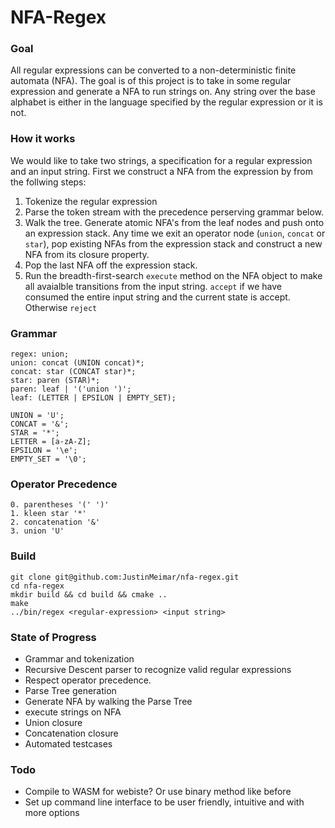 # NFA-Regex

### Goal
All regular expressions can be converted to a non-deterministic finite automata (NFA). The
goal is of this project is to take in some regular expression and generate a NFA to run
strings on. Any string over the base alphabet is either in the language specified by
the regular expression or it is not. 

### How it works
We would like to take two strings, a specification for a regular
expression and an input string. First we construct a NFA from the expression by from the follwing steps:
1. Tokenize the regular expression
2. Parse the token stream with the precedence perserving grammar below.
3. Walk the tree.
  Generate atomic NFA's from the leaf nodes and push onto an expression stack.
  Any time we exit an operator node (`union`, `concat` or `star`), pop existing NFAs from the expression stack and construct a new
    NFA from its closure property.
4. Pop the last NFA off the expression stack.
5. Run the breadth-first-search `execute` method on the NFA object to make all avaialble transitions from the input string.
  `accept` if we have consumed the entire input string and the current state is accept. Otherwise `reject`

### Grammar
```
regex: union;
union: concat (UNION concat)*;
concat: star (CONCAT star)*;
star: paren (STAR)*;
paren: leaf | '('union ')';
leaf: (LETTER | EPSILON | EMPTY_SET);

UNION = 'U';
CONCAT = '&';
STAR = '*';
LETTER = [a-zA-Z];
EPSILON = '\e';
EMPTY_SET = '\0';
```
### Operator Precedence
```
0. parentheses '(' ')'
1. kleen star '*'
2. concatenation '&'
3. union 'U'
```
### Build
``git clone git@github.com:JustinMeimar/nfa-regex.git`` \
``cd nfa-regex``\
`mkdir build && cd build && cmake ..`\
`make`\
`../bin/regex <regular-expression> <input string>`

### State of Progress

- Grammar and tokenization
- Recursive Descent parser to recognize valid regular expressions
- Respect operator precedence. 
- Parse Tree generation 
- Generate NFA by walking the Parse Tree
- execute strings on NFA
- Union closure
- Concatenation closure
- Automated testcases

### Todo
- Compile to WASM for webiste? Or use binary method like before
- Set up command line interface to be user friendly, intuitive and with more options 
